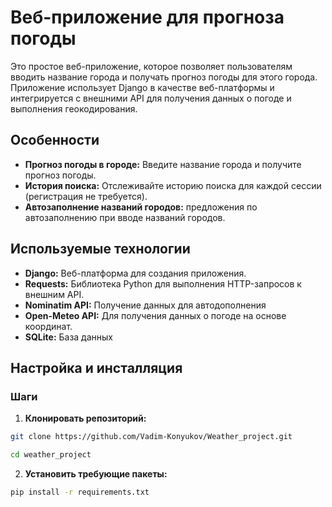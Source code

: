 # Веб-приложение для прогноза погоды

Это простое веб-приложение, которое позволяет пользователям вводить название города и получать прогноз погоды для этого города. 
Приложение использует Django в качестве веб-платформы и интегрируется с внешними API для получения данных о погоде и выполнения геокодирования.

## Особенности

- **Прогноз погоды в городе:** Введите название города и получите прогноз погоды.
- **История поиска:** Отслеживайте историю поиска для каждой сессии (регистрация не требуется).
- **Автозаполнение названий городов:** предложения по автозаполнению при вводе названий городов.

## Используемые технологии

- **Django:** Веб-платформа для создания приложения.
- **Requests:** Библиотека Python для выполнения HTTP-запросов к внешним API.
- **Nominatim API:** Получение данных для автодополнения
- **Open-Meteo API:** Для получения данных о погоде на основе координат.
- **SQLite:** База данных

## Настройка и инсталляция

### Шаги

1. **Клонировать репозиторий:**

```bash
git clone https://github.com/Vadim-Konyukov/Weather_project.git

cd weather_project
```

2. **Установить требующие пакеты:**

```bash
pip install -r requirements.txt
```

